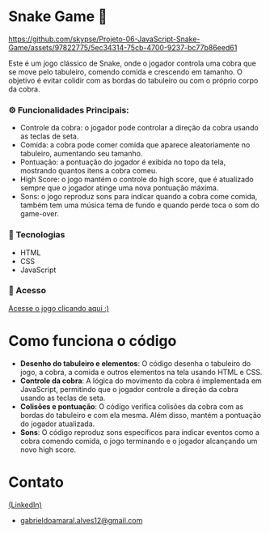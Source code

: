 # Snake Game 🐍
https://github.com/skypse/Projeto-06-JavaScript-Snake-Game/assets/97822775/5ec34314-75cb-4700-9237-bc77b86eed61

Este é um jogo clássico de Snake, onde o jogador controla uma cobra que se move pelo tabuleiro, comendo comida e crescendo em tamanho. O objetivo é evitar colidir com as bordas do tabuleiro ou com o próprio corpo da cobra.

### ⚙️ Funcionalidades Principais:

- Controle da cobra: o jogador pode controlar a direção da cobra usando as teclas de seta.
- Comida: a cobra pode comer comida que aparece aleatoriamente no tabuleiro, aumentando seu tamanho.
- Pontuação: a pontuação do jogador é exibida no topo da tela, mostrando quantos itens a cobra comeu.
- High Score: o jogo mantém o controle do high score, que é atualizado sempre que o jogador atinge uma nova pontuação máxima.
- Sons: o jogo reproduz sons para indicar quando a cobra come comida, também tem uma música tema de fundo e quando perde toca o som do game-over.

### 🚀 Tecnologias

- HTML
- CSS
- JavaScript

### 🔗 Acesso

[Acesse o jogo clicando aqui :)](https://skypse.github.io/Projeto-06-JavaScript-Snake-Game/)

# Como funciona o código

- **Desenho do tabuleiro e elementos**: O código desenha o tabuleiro do jogo, a cobra, a comida e outros elementos na tela usando HTML e CSS.
- **Controle da cobra**: A lógica do movimento da cobra é implementada em JavaScript, permitindo que o jogador controle a direção da cobra usando as teclas de seta.
- **Colisões e pontuação**: O código verifica colisões da cobra com as bordas do tabuleiro e com ela mesma. Além disso, mantém a pontuação do jogador atualizada.
- **Sons**: O código reproduz sons específicos para indicar eventos como a cobra comendo comida, o jogo terminando e o jogador alcançando um novo high score.

# Contato

[(LinkedIn)](https://www.linkedin.com/in/gabriel-do-amaral-alves-3a1055236/)
- gabrieldoamaral.alves12@gmail.com
